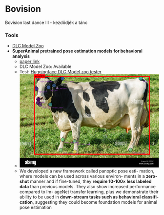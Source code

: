 # Bovision

Bovision last dance III - kezdődjék a tánc

### Tools

- [DLC Model Zoo](http://www.mackenziemathislab.org/dlc-modelzoo/)
- **SuperAnimal pretrained pose estimation
models for behavioral analysis**
  - [paper link](https://arxiv.org/pdf/2203.07436v4.pdf)
  - DLC Model Zoo: Available
  - Test: [Huggingface DLC Model zoo tester](https://huggingface.co/spaces/DeepLabCut/DeepLabCutModelZoo-SuperAnimals)
  - ![](img/markedcow.png)
  - We developed a new framework called panoptic pose esti-
mation, where models can be used across various environ-
ments in a **zero-shot** manner and if fine-tuned, they **require
10-100× less labeled data** than previous models. They also show increased performance compared to Im-
ageNet transfer learning, plus we demonstrate their ability
to be used in **down-stream tasks such as behavioral classifi-
cation**, suggesting they could become foundation
models for animal pose estimation


